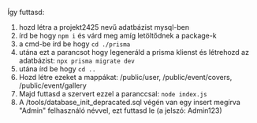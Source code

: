 Így futtasd: 
1. hozd létra a projekt2425 nevű adatbázist mysql-ben
2. írd be hogy `npm i` és várd meg amíg letöltődnek a package-k
3. a cmd-be írd be hogy `cd ./prisma`
4. utána ezt a parancsot hogy legeneráld a prisma klienst és létrehozd az adatbázist: `npx prisma migrate dev`
5. utána írd be hogy `cd ..`
6. Hozd létre ezeket a mappákat: /public/user, /public/event/covers, /public/event/gallery
7. Majd futtasd a szervert ezzel a paranccsal: `node index.js`
8. A /tools/database_init_depracated.sql végén van egy insert megírva "Admin" felhasználó névvel, ezt futtasd le (a jelszó: Admin123)

